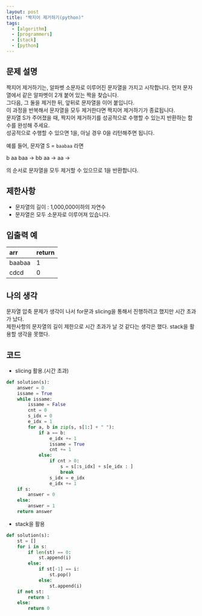 ```yaml
---
layout: post
title: "짝지어 제거하기(python)"
tags:
  - [algorithm]
  - [programmers]
  - [stack]
  - [python]
---
```


## 문제 설명

짝지어 제거하기는, 알파벳 소문자로 이루어진 문자열을 가지고 시작합니다. 먼저 문자열에서 같은 알파벳이 2개 붙어 있는 짝을 찾습니다.  
그다음, 그 둘을 제거한 뒤, 앞뒤로 문자열을 이어 붙입니다.  
이 과정을 반복해서 문자열을 모두 제거한다면 짝지어 제거하기가 종료됩니다.  
문자열 S가 주어졌을 때, 짝지어 제거하기를 성공적으로 수행할 수 있는지 반환하는 함수를 완성해 주세요.  
성공적으로 수행할 수 있으면 1을, 아닐 경우 0을 리턴해주면 됩니다.

예를 들어, 문자열 S = `baabaa` 라면

b aa baa → bb aa → aa →

의 순서로 문자열을 모두 제거할 수 있으므로 1을 반환합니다.

## 제한사항

- 문자열의 길이 : 1,000,000이하의 자연수
- 문자열은 모두 소문자로 이루어져 있습니다.

## 입출력 예

| arr    | return |
| :----- | :----- |
| baabaa | 1      |
| cdcd   | 0      |

## 나의 생각

문자열 압축 문제가 생각이 나서 for문과 slicing을 통해서 진행하려고 했지만 시간 초과가 났다.  
제한사항의 문자열의 길이 제한으로 시간 초과가 날 것 같다는 생각은 했다.
stack을 활용할 생각을 못했다.

## 코드

- slicing 활용.(시간 초과)

```python
def solution(s):
    answer = 0
    issame = True
    while issame:
        issame = False
        cnt = 0
        s_idx = 0
        e_idx = 1
        for a, b in zip(s, s[1:] + " "):
            if a == b:
                e_idx += 1
                issame = True
                cnt += 1
            else:
                if cnt > 0:
                    s = s[:s_idx] + s[e_idx : ]
                    break
                s_idx = e_idx
                e_idx += 1
    if s:
        answer = 0
    else:
        answer = 1
    return answer
```

- stack을 활용

```python
def solution(s):
    st = []
    for i in s:
        if len(st) == 0:
            st.append(i)
        else:
            if st[-1] == i:
                st.pop()
            else:
                st.append(i)
    if not st:
        return 1
    else:
        return 0
```
